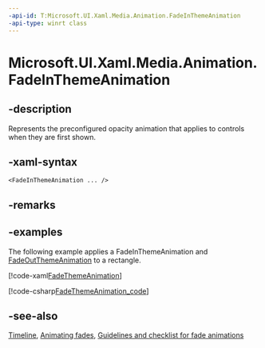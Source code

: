 ```yaml
---
-api-id: T:Microsoft.UI.Xaml.Media.Animation.FadeInThemeAnimation
-api-type: winrt class
---
```


<!-- Class syntax.
public class FadeInThemeAnimation : Windows.UI.Xaml.Media.Animation.Timeline, Windows.UI.Xaml.Media.Animation.IFadeInThemeAnimation
-->

# Microsoft.UI.Xaml.Media.Animation.FadeInThemeAnimation

## -description
Represents the preconfigured opacity animation that applies to controls when they are first shown.

## -xaml-syntax
```xaml
<FadeInThemeAnimation ... />
```


## -remarks

## -examples
The following example applies a FadeInThemeAnimation and [FadeOutThemeAnimation](fadeoutthemeanimation.md) to a rectangle.

[!code-xaml[FadeThemeAnimation](../microsoft.ui.xaml.media.animation/code/FadeInThemeAnimation/csharp/BlankPage.xaml#SnippetFadeThemeAnimation)]

[!code-csharp[FadeThemeAnimation_code](../microsoft.ui.xaml.media.animation/code/FadeInThemeAnimation/csharp/BlankPage.xaml.cs#SnippetFadeThemeAnimation_code)]

## -see-also
[Timeline](timeline.md), [Animating fades](/previous-versions/windows/apps/jj649429(v=win.10)), [Guidelines and checklist for fade animations](/windows/uwp/style/motion-fade)
